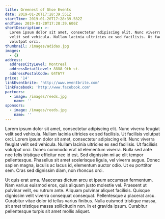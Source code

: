 ```yaml
---
title: Greenest of Shoe Events
date: 2019-01-20T17:28:39.551Z
startTime: 2019-01-20T17:28:39.582Z
endTime: 2019-01-20T17:28:39.600Z
shortDescription: >-
  Lorem ipsum dolor sit amet, consectetur adipiscing elit. Nunc viverra feugiat
  velit sed vehicula. Nullam lacinia ultricies ex sed facilisis. Ut facilisis
  volutpat orci. 
thumbnail: /images/adidas.jpg
images:
  - {}
address:
  addressCityLevel: Montreal
  addressDetailLevel: 8888 9th st.
  addressPostalCode: G4T6Y7
price: '14'
linkEventbrite: 'http://www.eventbrite.com'
linkFacebook: 'http://www.facebook.com'
partners:
  - image: /images/reeds.jpg
    name: ''
sponsors:
  - image: /images/reeds.jpg
    name: ''
---
```

Lorem ipsum dolor sit amet, consectetur adipiscing elit. Nunc viverra feugiat velit sed vehicula. Nullam lacinia ultricies ex sed facilisis. Ut facilisis volutpat orci. Lorem ipsum dolor sit amet, consectetur adipiscing elit. Nunc viverra feugiat velit sed vehicula. Nullam lacinia ultricies ex sed facilisis. Ut facilisis volutpat orci. Donec commodo erat id elementum viverra. Nulla sed ante nec felis tristique efficitur nec id est. Sed dignissim mi ac elit tempor pellentesque. Phasellus sit amet scelerisque ligula, vel viverra augue. Donec sapien magna, iaculis ac lacus id, elementum auctor odio. Ut eu porttitor sem. Cras sed dignissim diam, non rhoncus orci.



Ut quis erat urna. Maecenas dictum arcu et ipsum accumsan fermentum. Nam varius euismod eros, quis aliquam justo molestie vel. Praesent ut pulvinar velit, eu rutrum ante. Aliquam pulvinar aliquet facilisis. Quisque dignissim velit viverra consequat consequat. Pellentesque a placerat arcu. Curabitur vitae dolor id tellus varius finibus. Nulla euismod tristique massa, sit amet tristique massa sollicitudin non. In et gravida ipsum. Curabitur pellentesque turpis sit amet mollis aliquet.
